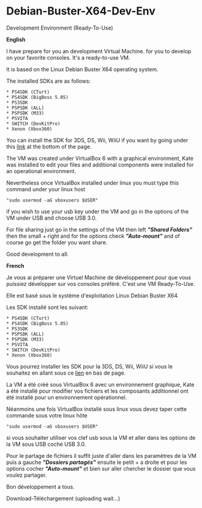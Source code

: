 # Debian-Buster-X64-Dev-Env
Development Environment (Ready-To-Use)

**English**

I have prepare for you an development Virtual Machine. for you to develop on your favorite consoles. It's a ready-to-use VM.

It is based on the Linux Debian Buster X64 operating system.

The installed SDKs are as follows:
```
* PS4SDK (CTurt)
* PS4SDK (BigBoss 5.05)
* PS3SDK
* PSPSDK (ALL)
* PSPSDK (M33)
* PSVITA
* SWITCH (DevKitPro)
* Xenon (Xbox360)
```
You can install the SDK for 3DS, DS, Wii, WiiU if you want by going under this [link](https://devkitpro.org/wiki/devkitPro_pacman) at the bottom of the page.

The VM was created under VirtualBox 6 with a graphical environment, Kate was installed to edit your files 
and additional components were installed for an operational environment.

Nevertheless once VirtualBox installed under linux you must type this command under your linux host
```
"sudo usermod -aG vboxusers $USER"
```
if you wish to use your usb key under the VM and go in the options of the VM under USB and choose USB 3.0.

For file sharing just go in the settings of the VM then left ***"Shared Folders"*** then the small + right 
and for the options check ***"Auto-mount"*** and of course go get the folder you want share.

Good development to all.

**French**

Je vous ai préparer une Virtuel Machine de développement pour que vous puissiez développer sur vos consoles préféré. C'est une VM Ready-To-Use.

Elle est basé sous le système d'exploitation Linux Debian Buster X64.

Les SDK installé sont les suivant:
```
* PS4SDK (CTurt)
* PS4SDK (BigBoss 5.05)
* PS3SDK
* PSPSDK (ALL)
* PSPSDK (M33)
* PSVITA
* SWITCH (DevKitPro)
* Xenon (Xbox360)
```
Vous pourrez installer les SDK pour la 3DS, DS, Wii, WiiU si vous le souhaitez en allant sous ce [lien](https://devkitpro.org/wiki/devkitPro_pacman) en bas de page.

La VM a été créé sous VirtualBox 6 avec un environnement graphique, Kate a été installé pour modifier vos fichiers et les composants additionnel ont été installé pour un environnement opérationnel.

Néanmoins une fois VirtualBox installé sous linux vous devez taper cette commande sous votre linux hôte
```
"sudo usermod -aG vboxusers $USER"
```
si vous souhaiter utiliser vos clef usb sous la VM et aller dans les options de la VM sous USB coché USB 3.0.

Pour le partage de fichiers il suffit juste d'aller dans les paramètres de la VM puis a gauche ***"Dossiers partagés"*** ensuite le petit + a droite et pour les options cocher ***"Auto-mount"*** et bien sur aller chercher le dossier que vous voulez partager.

Bon développement a tous.

Download-Téléchargement (uploading wait...)
